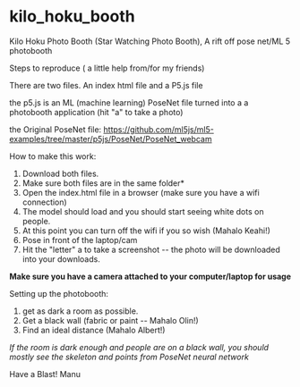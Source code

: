 # kilo_hoku_booth
Kilo Hoku Photo Booth (Star Watching Photo Booth), A rift off pose net/ML 5 photobooth 

Steps to reproduce ( a little help from/for my friends)

There are two files. An index html file and a P5.js file

the p5.js is an ML (machine learning) PoseNet file turned into a a photobooth application (hit "a" to take a photo)

the Original PoseNet file: 
https://github.com/ml5js/ml5-examples/tree/master/p5js/PoseNet/PoseNet_webcam

How to make this work:

1. Download both files. 
2. Make sure both files are in the same folder*
3. Open the index.html file in a browser (make sure you have a wifi connection)
4. The model should load and you should start seeing white dots on people.
5. At this point you can turn off the wifi if you so wish (Mahalo Keahi!)
6. Pose in front of the laptop/cam 
7. Hit the "letter" a to take a screenshot -- the photo will be downloaded into your downloads. 

**Make sure you have a camera attached to your computer/laptop for usage**

Setting up the photobooth: 

1. get as dark a room as possible.
2. Get a black wall (fabric or paint -- Mahalo Olin!)
3. Find an ideal distance (Mahalo Albert!)

_If the room is dark enough and people are on a black wall, you should mostly see the skeleton and points from PoseNet neural network_

Have a Blast!
Manu
